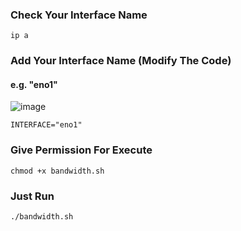 
### Check Your Interface Name

```
ip a

```

### Add Your Interface Name (Modify The Code)

#### e.g. "eno1"

![image](https://github.com/sachinsenal0x64/BandwidthTest-Linux/assets/127573781/c7d4f7c3-3910-445b-8e81-4af559a2caa4)


```
INTERFACE="eno1" 

```


### Give Permission For Execute

```
chmod +x bandwidth.sh

```

### Just Run

```
./bandwidth.sh

```
